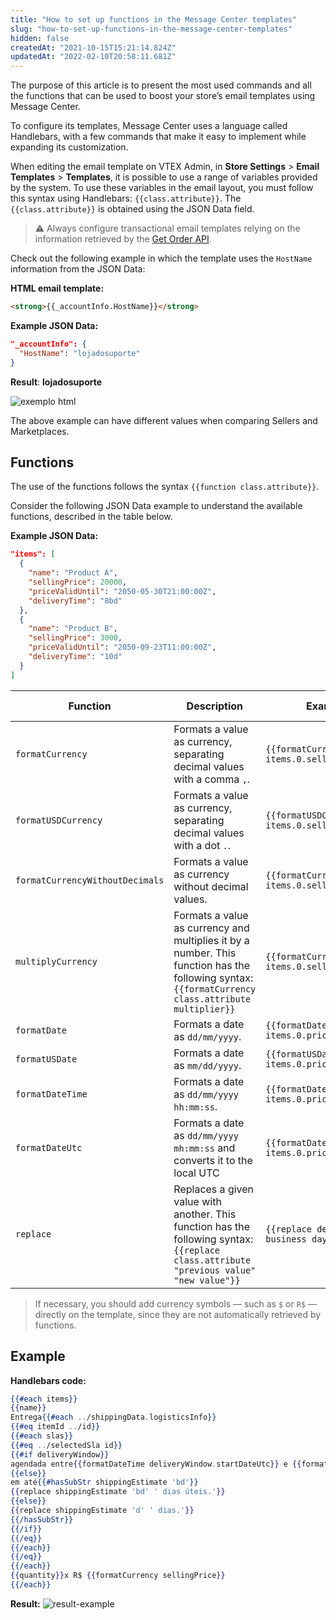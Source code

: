 ```yaml
---
title: "How to set up functions in the Message Center templates"
slug: "how-to-set-up-functions-in-the-message-center-templates"
hidden: false
createdAt: "2021-10-15T15:21:14.824Z"
updatedAt: "2022-02-10T20:58:11.681Z"
---
```


The purpose of this article is to present the most used commands and all the functions that can be used to boost your store’s email templates using Message Center.

To configure its templates, Message Center uses a language called Handlebars, with a few commands that make it easy to implement while expanding its customization.

When editing the email template on VTEX Admin, in **Store Settings** > **Email Templates** > **Templates**, it is possible to use a range of variables provided by the system. To use these variables in the email layout, you must follow this syntax using Handlebars: `{{class.attribute}}`. The `{{class.attribute}}` is obtained using the JSON Data field.

>⚠️ Always configure transactional email templates relying on the information retrieved by the [Get Order API](https://developers.vtex.com/docs/api-reference/orders-api#get-/api/oms/pvt/orders/-orderId-).

Check out the following example in which the template uses the `HostName` information from the JSON Data:

**HTML email template:**

```html
<strong>{{_accountInfo.HostName}}</strong>
```

**Example JSON Data:**

```json
"_accountInfo": { 
  "HostName": "lojadosuporte" 
}
```

**Result**: **lojadosuporte**

![exemplo html](https://cdn.jsdelivr.net/gh/vtexdocs/dev-portal-content@main/images/how-to-set-up-functions-in-the-message-center-templates-0.png)

The above example can have different values when comparing Sellers and Marketplaces.

## Functions

The use of the functions follows the syntax `{{function class.attribute}}`.

Consider the following JSON Data example to understand the available functions, described in the table below.

**Example JSON Data:**

```json
"items": [ 
  { 
    "name": "Product A", 
    "sellingPrice": 20000, 
    "priceValidUntil": "2050-05-30T21:00:00Z", 
    "deliveryTime": "8bd" 
  }, 
  {
    "name": "Product B", 
    "sellingPrice": 3000, 
    "priceValidUntil": "2050-09-23T11:00:00Z", 
    "deliveryTime": "10d" 
  } 
]
```

| Function | Description | Example syntax | Example result |
| - | - | - | - |
| `formatCurrency` |  Formats a value as currency, separating decimal values with a comma `,`. | `{{formatCurrency items.0.sellingPrice}}` | 200,00 |
| `formatUSDCurrency` | Formats a value as currency, separating decimal values with a dot `.`. | `{{formatUSDCurrency items.0.sellingPrice}}` | 200.00 |
| `formatCurrencyWithoutDecimals` | Formats a value as currency without decimal values. | `{{formatCurrencyWithoutDecimals items.0.sellingPrice}}` | 200 |
| `multiplyCurrency` | Formats a value as currency and multiplies it by a number. This function has the following syntax: `{{formatCurrency class.attribute multiplier}}` | `{{formatCurrency items.0.sellingPrice 4}}` | 800,00 |
| `formatDate` | Formats a date as `dd/mm/yyyy`. | `{{formatDate items.0.priceValidUntil}}` | 30/05/2050 |
| `formatUSDate` | Formats a date as `mm/dd/yyyy`. | `{{formatUSDate items.0.priceValidUntil}}` | 05/30/2050 |
| `formatDateTime` | Formats a date  as `dd/mm/yyyy hh:mm:ss`. | `{{formatDateTime items.0.priceValidUntil}}` | 30/05/2050 21:00:00 |
| `formatDateUtc` | Formats a date as `dd/mm/yyyy mh:mm:ss` and converts it to the local UTC | `{{formatDateUtc items.0.priceValidUntil}}` | 30/05/2050 18:00:00 |
| `replace` | Replaces a given value with another. This function has the following syntax: `{{replace class.attribute "previous value" "new value"}}` | `{{replace deliveryTime "bd" " business days"}}` | 8 business days |

> If necessary, you should add currency symbols — such as `$` or `R$` — directly on the template, since they are not automatically retrieved by functions.

## Example

**Handlebars code:**

```handlebars
{{#each items}} 
{{name}} 
Entrega{{#each ../shippingData.logisticsInfo}} 
{{#eq itemId ../id}} 
{{#each slas}} 
{{#eq ../selectedSla id}} 
{{#if deliveryWindow}} 
agendada entre{{formatDateTime deliveryWindow.startDateUtc}} e {{formatDateTime deliveryWindow.endDateUtc}} 
{{else}} 
em até{{#hasSubStr shippingEstimate 'bd'}} 
{{replace shippingEstimate 'bd' ' dias úteis.'}} 
{{else}} 
{{replace shippingEstimate 'd' ' dias.'}} 
{{/hasSubStr}} 
{{/if}} 
{{/eq}} 
{{/each}} 
{{/eq}} 
{{/each}} 
{{quantity}}x R$ {{formatCurrency sellingPrice}} 
{{/each}}
```

**Result:**
![result-example](https://cdn.jsdelivr.net/gh/vtexdocs/dev-portal-content@main/images/how-to-set-up-functions-in-the-message-center-templates-1.png)

